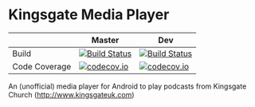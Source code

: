 # Kingsgate Media Player 

| |Master|Dev|
|-|------|---|
|Build|[![Build Status](https://travis-ci.org/jonburney/KingsgateMediaPlayer-Android.svg?branch=master)](https://travis-ci.org/jonburney/KingsgateMediaPlayer-Android)|[![Build Status](https://travis-ci.org/jonburney/KingsgateMediaPlayer-Android.svg?branch=dev)](https://travis-ci.org/jonburney/KingsgateMediaPlayer-Android)|
|Code Coverage|[![codecov.io](https://codecov.io/github/jonburney/KingsgateMediaPlayer-Android/coverage.svg?branch=master)](https://codecov.io/github/jonburney/KingsgateMediaPlayer-Android?branch=master)|[![codecov.io](https://codecov.io/github/jonburney/KingsgateMediaPlayer-Android/coverage.svg?branch=dev)](https://codecov.io/github/jonburney/KingsgateMediaPlayer-Android?branch=dev)|


An (unofficial) media player for Android to play podcasts from Kingsgate Church (http://www.kingsgateuk.com)
